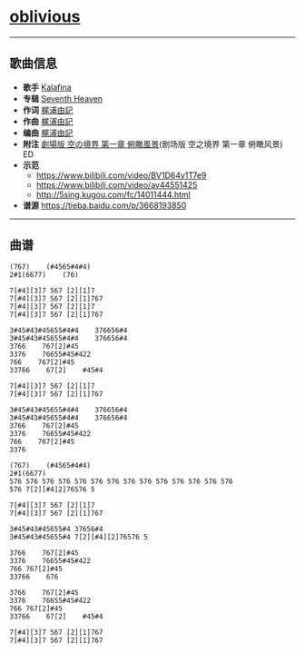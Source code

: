 # [oblivious](https://bgm.tv/ep/110548)

---

## 歌曲信息

- **歌手** [Kalafina](https://bgm.tv/person/6014)
- **专辑** [Seventh Heaven](https://bgm.tv/subject/4149)
- **作词** [梶浦由記](https://bgm.tv/person/1595)
- **作曲** [梶浦由記](https://bgm.tv/person/1595)
- **编曲** [梶浦由記](https://bgm.tv/person/1595)
- **附注** [劇場版 空の境界 第一章 俯瞰風景](https://bgm.tv/subject/233)(剧场版 空之境界 第一章 俯瞰风景) ED
- **示范**
  - https://www.bilibili.com/video/BV1D64y1T7e9
  - https://www.bilibili.com/video/av44551425
  - http://5sing.kugou.com/fc/14011444.html
- **谱源** https://tieba.baidu.com/p/3668193850

---

## 曲谱

```
(767)    (#4565#4#4)
2#1(6677)    (76)

7[#4][3]7 567 [2][1]7
7[#4][3]7 567 [2][1]767
7[#4][3]7 567 [2][1]7
7[#4][3]7 567 [2][1]767 

3#45#43#45655#4#4    376656#4
3#45#43#45655#4#4    376656#4
3766    767[2]#45    
3376    76655#45#422
766    767[2]#45
33766    67[2]    #45#4
 
7[#4][3]7 567 [2][1]7
7[#4][3]7 567 [2][1]767
 
3#45#43#45655#4#4    376656#4
3#45#43#45655#4#4    376656#4
3766    767[2]#45 
3376    76655#45#422
766    767[2]#45
3376
 
(767)    (#4565#4#4)
2#1(6677)
576 576 576 576 576 576 576 576 576 576 576 576 576 576
576 7[2][#4]2]76576 5
 
7[#4][3]7 567 [2][1]7
7[#4][3]7 567 [2][1]767
 
3#45#43#45655#4 37656#4
3#45#43#45655#4 7[2][#4][2]76576 5

3766    767[2]#45    
3376    76655#45#422
766 767[2]#45
33766    676

3766    767[2]#45    
3376    76655#45#422
766 767[2]#45
33766    67[2]    #45#4
 
7[#4][3]7 567 [2][1]767
7[#4][3]7 567 [2][1]767
```

